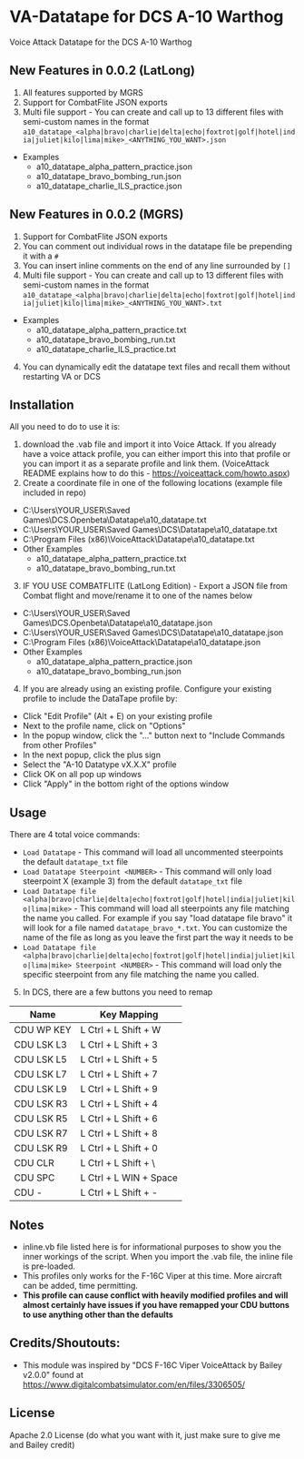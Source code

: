 # VA-Datatape for DCS A-10 Warthog
Voice Attack Datatape for the DCS A-10 Warthog

## New Features in 0.0.2 (LatLong)
1) All features supported by MGRS
2) Support for CombatFlite JSON exports
3) Multi file support - You can create and call up to 13 different files with semi-custom names in the format
`a10_datatape_<alpha|bravo|charlie|delta|echo|foxtrot|golf|hotel|india|juliet|kilo|lima|mike>_<ANYTHING_YOU_WANT>.json`
  * Examples
    * a10_datatape_alpha_pattern_practice.json
    * a10_datatape_bravo_bombing_run.json
    * a10_datatape_charlie_ILS_practice.json

## New Features in 0.0.2 (MGRS)
1) Support for CombatFlite JSON exports
1) You can comment out individual rows in the datatape file be prepending it with a `#`
2) You can insert inline comments on the end of any line surrounded by `[]`
3) Multi file support - You can create and call up to 13 different files with semi-custom names in the format
`a10_datatape_<alpha|bravo|charlie|delta|echo|foxtrot|golf|hotel|india|juliet|kilo|lima|mike>_<ANYTHING_YOU_WANT>.txt`
  * Examples
    * a10_datatape_alpha_pattern_practice.txt
    * a10_datatape_bravo_bombing_run.txt
    * a10_datatape_charlie_ILS_practice.txt
4) You can dynamically edit the datatape text files and recall them without restarting VA or DCS

## Installation
All you need to do to use it is:

1) download the .vab file and import it into Voice Attack. If you already have a voice attack profile, you can either import this into that profile or you can import it as a separate profile and link them. (VoiceAttack README explains how to do this - https://voiceattack.com/howto.aspx)
2) Create a coordinate file in one of the following locations (example file included in repo)
  * C:\Users\YOUR_USER\Saved Games\DCS.Openbeta\Datatape\a10_datatape.txt
  * C:\Users\YOUR_USER\Saved Games\DCS\Datatape\a10_datatape.txt
  * C:\Program Files (x86)\VoiceAttack\Datatape\a10_datatape.txt
  * Other Examples
    * a10_datatape_alpha_pattern_practice.txt
    * a10_datatape_bravo_bombing_run.txt

3) IF YOU USE COMBATFLITE (LatLong Edition) - Export a JSON file from Combat flight and move/rename it to one of the names below
  * C:\Users\YOUR_USER\Saved Games\DCS.Openbeta\Datatape\a10_datatape.json
  * C:\Users\YOUR_USER\Saved Games\DCS\Datatape\a10_datatape.json
  * C:\Program Files (x86)\VoiceAttack\Datatape\a10_datatape.json
  * Other Examples
    * a10_datatape_alpha_pattern_practice.json
    * a10_datatape_bravo_bombing_run.json

4) If you are already using an existing profile. Configure your existing profile to include the DataTape profile by:
 * Click "Edit Profile" (Alt + E) on your existing profile
 * Next to the profile name, click on "Options"
 * In the popup window, click the "..." button next to "Include Commands from other Profiles"
 * In the next popup, click the plus sign
 * Select the "A-10 Datatype vX.X.X" profile
 * Click OK on all pop up windows
 * Click "Apply" in the bottom right of the options window
 
## Usage
There are 4 total voice commands:
* `Load Datatape` - This command will load all uncommented steerpoints the default `datatape_txt` file
* `Load Datatape Steerpoint <NUMBER>` - This command will only load steerpoint X (example 3) from the default `datatape_txt` file
* `Load Datatape file <alpha|bravo|charlie|delta|echo|foxtrot|golf|hotel|india|juliet|kilo|lima|mike>` - This command will load all steerpoints any file matching the name you called. For example if you say "load datatape file bravo" it will look for a file named `datatape_bravo_*.txt`. You can customize the name of the file as long as you leave the first part the way it needs to be
* `Load Datatape file <alpha|bravo|charlie|delta|echo|foxtrot|golf|hotel|india|juliet|kilo|lima|mike> Steerpoint <NUMBER>` - This command will load only the specific steerpoint from any file matching the name you called. 
 5) In DCS, there are a few buttons you need to remap
 
 | Name | Key Mapping |
| --- | --- |
| CDU WP KEY | L Ctrl + L Shift + W |
| CDU LSK L3 | L Ctrl + L Shift + 3 |
| CDU LSK L5 | L Ctrl + L Shift + 5 |
| CDU LSK L7 | L Ctrl + L Shift + 7 |
| CDU LSK L9 | L Ctrl + L Shift + 9 |
| CDU LSK R3 | L Ctrl + L Shift + 4 |
| CDU LSK R5 | L Ctrl + L Shift + 6 |
| CDU LSK R7 | L Ctrl + L Shift + 8 |
| CDU LSK R9 | L Ctrl + L Shift + 0 |
| CDU CLR  | L Ctrl + L Shift + \ |
| CDU SPC  | L Ctrl + L WIN + Space |
| CDU -  | L Ctrl + L Shift + - |
 
  
## Notes
* inline.vb file listed here is for informational purposes to show you the inner workings of the script. When you import the .vab file, the inline file is pre-loaded. 
* This profiles only works for the F-16C Viper at this time. More aircraft can be added, time permitting. 
* **This profile can cause conflict with heavily modified profiles and will almost certainly have issues if you have remapped your CDU buttons to use anything other than the defaults**


## Credits/Shoutouts:
* This module was inspired by "DCS F-16C Viper VoiceAttack by Bailey v2.0.0" found at https://www.digitalcombatsimulator.com/en/files/3306505/


## License 
Apache 2.0 License (do what you want with it, just make sure to give me and Bailey credit)

